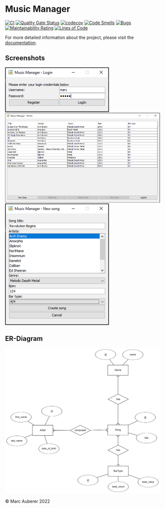 # Music Manager
[![CI](https://github.com/marcauberer/ase-project/actions/workflows/ci.yml/badge.svg)](https://github.com/marcauberer/ase-project/actions/workflows/ci.yml)
[![Quality Gate Status](https://sonarcloud.io/api/project_badges/measure?project=marcauberer_music-manager&metric=alert_status)](https://sonarcloud.io/summary/new_code?id=marcauberer_music-manager)
[![codecov](https://codecov.io/gh/marcauberer/music-manager/branch/main/graph/badge.svg?token=M52V3B7D0D)](https://codecov.io/gh/marcauberer/music-manager)
[![Code Smells](https://sonarcloud.io/api/project_badges/measure?project=marcauberer_music-manager&metric=code_smells)](https://sonarcloud.io/summary/new_code?id=marcauberer_music-manager)
[![Bugs](https://sonarcloud.io/api/project_badges/measure?project=marcauberer_music-manager&metric=bugs)](https://sonarcloud.io/summary/new_code?id=marcauberer_music-manager)
[![Maintainability Rating](https://sonarcloud.io/api/project_badges/measure?project=marcauberer_music-manager&metric=sqale_rating)](https://sonarcloud.io/summary/new_code?id=marcauberer_music-manager)
[![Lines of Code](https://sonarcloud.io/api/project_badges/measure?project=marcauberer_music-manager&metric=ncloc)](https://sonarcloud.io/summary/new_code?id=marcauberer_music-manager)

For more detailed information about the project, please visit the [documentation](./documentation.md).

## Screenshots
![Login dialog](media/screenshots/login-window.png)
![Main window](media/screenshots/main-window.png)
![Add song dialog](media/screenshots/add-song-window.png)

## ER-Diagram
![ER diagram](media/er-diagram.png)

© Marc Auberer 2022
